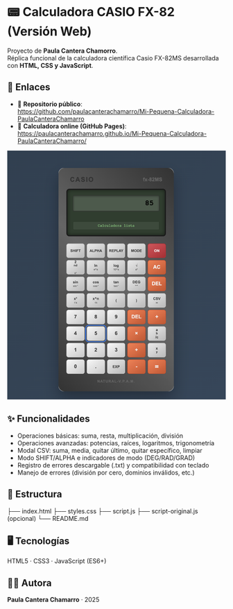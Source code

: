 # 📟 Calculadora CASIO FX-82 (Versión Web)

Proyecto de **Paula Cantera Chamorro**.  
Réplica funcional de la calculadora científica Casio FX-82MS desarrollada con **HTML, CSS y JavaScript**.

## 🚀 Enlaces
- 📂 **Repositorio público**:  
  https://github.com/paulacanterachamarro/Mi-Pequena-Calculadora-PaulaCanteraChamarro
- 🔗 **Calculadora online (GitHub Pages)**:  
  https://paulacanterachamarro.github.io/Mi-Pequena-Calculadora-PaulaCanteraChamarro/
  
![Vista previa](./Screenshot.png)


## ✨ Funcionalidades
- Operaciones básicas: suma, resta, multiplicación, división
- Operaciones avanzadas: potencias, raíces, logaritmos, trigonometría
- Modal CSV: suma, media, quitar último, quitar específico, limpiar
- Modo SHIFT/ALPHA e indicadores de modo (DEG/RAD/GRAD)
- Registro de errores descargable (.txt) y compatibilidad con teclado
- Manejo de errores (división por cero, dominios inválidos, etc.)

## 📂 Estructura
├── index.html
├── styles.css
├── script.js
├── script-original.js (opcional)
└── README.md

## 🖥️ Tecnologías
HTML5 · CSS3 · JavaScript (ES6+)

## 👩‍💻 Autora
**Paula Cantera Chamarro** · 2025

